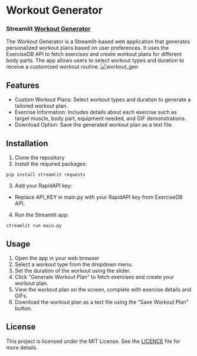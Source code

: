 # Workout Generator
### Streamlit [Workout Generator](https://appworkoutgenerator.streamlit.app)
The Workout Generator is a Streamlit-based web application that generates personalized workout plans based on user preferences. It uses the ExerciseDB API to fetch exercises and create workout plans for different body parts. The app allows users to select workout types and duration to receive a customized workout routine.
![workout_gen](https://github.com/user-attachments/assets/01f84c40-691a-4a36-99b3-707476b5a3fd)



## Features
+ Custom Workout Plans: Select workout types and duration to generate a tailored workout plan.
+ Exercise Information: Includes details about each exercise such as target muscle, body part, equipment needed, and GIF demonstrations.
+ Download Option: Save the generated workout plan as a text file.

## Installation
1. Clone the repository
2. Install the required packages:
```
pip install streamlit requests
```
3. Add your RapidAPI key:
+ Replace API_KEY in main.py with your RapidAPI key from ExerciseDB API.
4. Run the Streamlit app:
```
streamlit run main.py
```
## Usage
1. Open the app in your web browser 
2. Select a workout type from the dropdown menu.
3. Set the duration of the workout using the slider.
4. Click "Generate Workout Plan" to fetch exercises and create your workout plan.
5. View the workout plan on the screen, complete with exercise details and GIFs.
6. Download the workout plan as a text file using the "Save Workout Plan" button.
## License
This project is licensed under the MIT License. See the [LICENCE](https://github.com/git/git-scm.com/blob/main/MIT-LICENSE.txt) file for more details.


